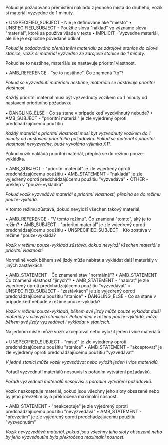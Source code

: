 Pokud je požadováno přemístění nákladu z jednoho místa do druhého, vozík si materiál vyzvedne do 1 minuty.

• UNSPECIFIED_SUBJECT - Nie je definované aké "miesto"
• UNSPECIFIED_SUBJECT - Použitie slova "náklad" vo význame slova "materiál", ktoré sa používa všade v texte
• IMPLICIT - Vyzvedne materiál, ale nie je explicitne povedané odkiaľ

*Pokud je požadováno přemístnění materiálu ze zdrojové stanice do cílové stanice, vozík si materiál vyzvedne ze zdrojové stanice do 1 minuty.*

Pokud se to nestihne, materiálu se nastavuje prioritní vlastnost.

• AMB_REFERENCE - "se to nestihne". Čo znamená "to"?

*Pokud se vyzvednutí materiálu nestihne, materiálu se nastavuje prioritní vlastnost.*

Každý prioritní materiál musí být vyzvednutý vozíkem do 1 minuty od nastavení prioritního požadavku.

• DANGLING_ELSE - Čo sa stane v prípade keď vyzdvihnutý nebude?
• AMB_SUBJECT - "prioritní materiál" je zle vyjedrený oproti predchádzajúcemu použitiu

*Každý materiál s prioritní vlastností musí být vyzvednutý vozíkem do 1 minuty od nastavení prioritního požadavku. Pokud se materiál s prioritní vlastností nevyzvedne, bude vyvolána výjimka X11.*


Pokud vozík nakládá prioritní materiál, přepíná se do režimu pouze-vykládka.

• AMB_SUBJECT - "prioritní materiál" je zle vyjedrený oproti predchádzajúcemu použitiu
• AMB_STATEMENT - "nakládá" je zle vyjedrený oproti predchádzajúcemu použitiu "vyzvedává"
• OTHER - preklep v "pouze-vykládka"

*Pokud vozík vyzvedává materiál s prioritní vlastností, přepíná se do režimu pouze-vykládá.*


V tomto režimu zůstává, dokud nevyloží všechen takový materiál.

• AMB_REFERENCE - "V tomto režimu". Čo znamená "tomto", aký je to režím?
• AMB_SUBJECT - "prioritní materiál" je zle vyjedrený oproti predchádzajúcemu použitiu
• UNSPECIFIED_SUBJECT - Kto zostáva v režíme "pouze-vykládá?

*Vozík v režimu pouze-vykládá zůstává, dokud nevyloží všechen materiál s prioritní vlastností.*


Normálně vozík během své jízdy může nabírat a vykládat další materiály v jiných zastávkách.

• AMB_STATEMENT - Čo znamená stav "normálně"?
• AMB_STATEMENT - Čo znamená vlastnosť "jiných"?
• AMB_STATEMENT - "nabírat" je zle vyjedrený oproti predchádzajúcemu použitiu "vyzvedávat"
• UNSPECIFIED_SUBJECT - "zastávkách" je zle vyjedrený oproti predchádzajúcemu použitiu "stanice"
• DANGLING_ELSE - Čo sa stane v prípade keď nebude v režime pouze-vykládá?

*Vozík v režimu pouze-vykládá, během své jízdy může pouze vykládat další materiály v cílových stanicích. Pokud není v režimu pouze-vykládá, může během své jízdy vyzvedávat i vykládat v stanicích.*


Na jednom místě může vozík akceptovat nebo vyložit jeden i více materiálů.

• UNSPECIFIED_SUBJECT - "místě" je zle vyjedrený oproti predchádzajúcemu použitiu "stanice"
• AMB_STATEMENT - "akceptovat" je zle vyjedrený oproti predchádzajúcemu použitiu "vyzvedávat"

*V jedné stanici může vozík vyzvedávat nebo vyložit jeden i více materiálů.*

Pořadí vyzvednutí materiálů nesouvisí s pořadím vytváření požadavků.

*Pořadí vyzvednutí materiálů nesouvisí s pořadím vytváření požadavků.*


Vozík neakceptuje materiál, pokud jsou všechny jeho sloty obsazené nebo by jeho převzetím byla překročena maximální nosnost.

• AMB_STATEMENT - "neakceptuje" je zle vyjedrený oproti predchádzajúcemu použitiu "nevyzvedává"
• AMB_STATEMENT - "převzetím" je zle vyjedrený oproti predchádzajúcemu použitiu "vyzvednutím"

*Vozík nevyzvedává materiál, pokud jsou všechny jeho sloty obsazené nebo by jeho vyzvednutím byla překročena maximální nosnost.*